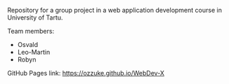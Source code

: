 Repository for a group project in a web application development course in University of Tartu.

Team members:
- Osvald
- Leo-Martin
- Robyn

GitHub Pages link: https://ozzuke.github.io/WebDev-X
